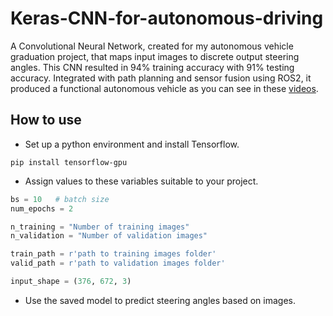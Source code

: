 # Keras-CNN-for-autonomous-driving
A Convolutional Neural Network, created for my autonomous vehicle graduation project, that maps input images to discrete output steering angles. This CNN resulted in 94% training accuracy with 91% testing accuracy. Integrated with path planning and sensor fusion using ROS2, it produced a functional autonomous vehicle as you can see in these [videos](https://l.facebook.com/l.php?u=https%3A%2F%2Fdrive.google.com%2Fdrive%2Ffolders%2F1OwAMyG7fHQiTadoCMDduKB3sZYNETCZo%3Ffbclid%3DIwAR0Ini7hzPhscoFH9otqEZh8Zn4RK1THo6sjPXS5Ou2MRsNlsi2yFvRb9ss&h=AT0vFdJWYaJIeatbpAScYBGUWrmAYYMjiitejweq-kd1bTUM31cUCurXcMl4dQZTtpPy7K050pHrZEANfnhcScfSNCbdoKtr5WO3xK1K5CaMi5EC5wVDdF4-ZqmmK97RDrAy).

## How to use
* Set up a python environment and install Tensorflow.  

`pip install tensorflow-gpu`
* Assign values to these variables suitable to your project.
```python
bs = 10   # batch size
num_epochs = 2

n_training = "Number of training images"
n_validation = "Number of validation images"

train_path = r'path to training images folder'
valid_path = r'path to validation images folder'

input_shape = (376, 672, 3)
```
* Use the saved model to predict steering angles based on images.
